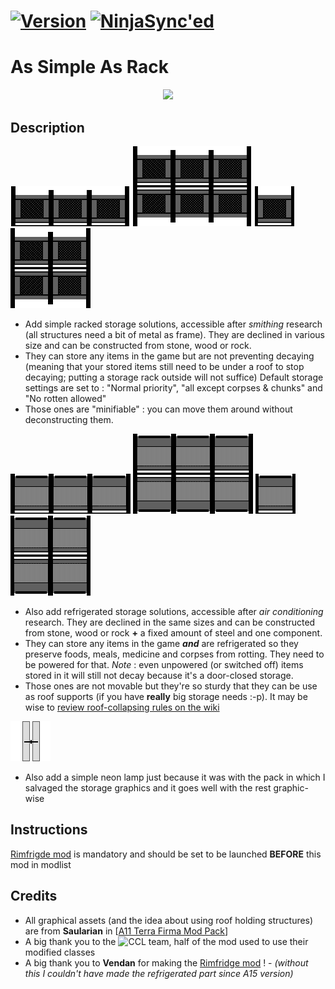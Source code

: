 # [![Version](https://img.shields.io/badge/Rimworld-B18-green.svg?style=for-the-badge)](https://ludeon.com/forums/index.php?topic=23205)     [![NinjaSync'ed](https://img.shields.io/badge/Ninja-Sync'ed-411296.svg?style=for-the-badge)](http://www.modsync.ninja/#one)
# As Simple As Rack
<p align="center"><img src="https://i.imgur.com/Z3dKcE3.jpg" /></p>

## Description              

![Medium example](/Textures/Things/Buildings/Furniture/StorageMedium.png) ![Double Medium example](/Textures/Things/Buildings/Furniture/StorageMediumD.png) ![Medium example](/Textures/Things/Buildings/Furniture/StorageSingle.png) ![Double Medium example](/Textures/Things/Buildings/Furniture/StorageSmallD.png)

- Add simple racked storage solutions, accessible after *smithing* research (all structures need a bit of metal as frame). They are declined in various size and can be constructed from stone, wood or rock.
- They can store any items in the game but are not preventing decaying (meaning that your stored items still need to be under a roof to stop decaying; putting a storage rack outside will not suffice)
Default storage settings are set to : "Normal priority", "all except corpses & chunks" and "No rotten allowed"
- Those ones are "minifiable" : you can move them around without deconstructing them.

![Medium example](/Textures/Things/Buildings/Furniture/RefrigeratedStorageMedium.png) ![Double Medium example](/Textures/Things/Buildings/Furniture/RefrigeratedStorageMediumD.png) ![Medium example](/Textures/Things/Buildings/Furniture/RefrigeratedStorageSingle.png) ![Double Medium example](/Textures/Things/Buildings/Furniture/RefrigeratedStorageSmallD.png)

- Also add refrigerated storage solutions, accessible after *air conditioning* research.
They are declined in the same sizes and can be constructed from stone, wood or rock **+** a fixed amount of steel and one component.
- They can store any items in the game ***and*** are refrigerated so they preserve foods, meals, medicine and corpses from rotting. They need to be powered for that.
_Note_ : even unpowered (or switched off) items stored in it will still not decay because it's a door-closed storage.
- Those ones are not movable but they're so sturdy that they can be use as roof supports (if you have **really** big storage needs :-p). It may be wise to [review roof-collapsing rules on the wiki](http://rimworldwiki.com/wiki/Structure)

![Lamp](/Textures/Things/Buildings/Furniture/LampCeiling.png)

- Also add a simple neon lamp just because it was with the pack in which I salvaged the storage graphics and it goes well with the rest graphic-wise

## Instructions

[Rimfrigde mod](https://ludeon.com/forums/index.php?topic=32980.0) is mandatory and should be set to be launched **BEFORE** this mod in modlist

## Credits

- All graphical assets (and the idea about using roof holding structures) are from **Saularian** in [[A11 Terra Firma Mod Pack](https://ludeon.com/forums/index.php?topic=12580.msg126663#msg126663)]      
- A big thank you to the ![CCL](https://raw.githubusercontent.com/RimWorldCCLTeam/CommunityCoreLibrary/master/WebGraphics/CCL_Button.png) team, half of the mod used to use their modified classes
- A big thank you to **Vendan** for making the [Rimfridge mod](https://ludeon.com/forums/index.php?topic=26893) ! - *(without this I couldn't have made the refrigerated part since A15 version)*
